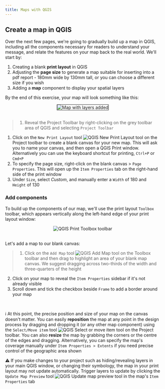 ```yaml
---
title: Maps with QGIS
---
```


## Create a map in QGIS

Over the next few pages, we're going to gradually build up a map in QGIS, including all the components necessary for readers to understand your message, and relate the features on your map back to the real world.  We'll start by:
1. Creating a blank **print layout** in QGIS
2. Adjusting the **page size** to generate a map suitable for inserting into a pdf report - 180mm wide by 130mm tall, or you can choose a different size if you wish
3. Adding a **map** component to display your spatial layers

By the end of this exercise, your map will look something like this:

<center><img style="border: 1px solid" src="{{site.baseurl}}/src/img/Map_Stage1_Layers.png" alt="Map with layers added"></center>

<br>

> 1. Reveal the Project Toolbar by right-clicking on the grey toolbar area of QGIS and selecting `Project Toolbar`
1. Click on the `New Print Layout` tool <img src="{{site.baseurl}}/src/img/QGISTool_NewPrintLayout.png" alt="QGIS New Print Layout tool"> on the Project toolbar to create a blank canvas for your new map.  This will ask you to name your canvas, and then open a QGIS Print window.  Alternatively you can use the keyboard shortcut for printing, `Ctrl+P` or `Cmd+P`
2. To specify the page size, right-click on the blank canvas > `Page Properties`.  This will open up the `Item Properties` tab on the right-hand side of the print window
3. Under `Size`, select *Custom*, and manually enter a `Width` of 180 and `Height` of 130

### Add components

To build up the components of our map, we'll use the print layout `Toolbox` toolbar, which appears vertically along the left-hand edge of your print layout window:

<center><img src="{{site.baseurl}}/src/img/QGISToolbar_PrintToolbox.png" alt="QGIS Print Toolbox toolbar"></center>

<br>

Let's add a map to our blank canvas:

> 1. Click on the `Add Map` tool <img src="{{site.baseurl}}/src/img/QGISTool_AddMap.png" alt="QGIS Add Map tool"> on the Toolbox toolbar and then drag to highlight an area of your blank map canvas.  We suggest dragging across two-thirds of the width and three-quarters of the height
2. Click on your map to reveal the `Item Properties` sidebar if it's not already visible
3. Scroll down and tick the checkbox beside `Frame` to add a border around your map

<br>

:information_source: At this point, the precise position and size of your map on the canvas doesn't matter.  You can easily **reposition** the map at any point in the design process by dragging and dropping it (or any other map component) using the `Select/Move item` tool <img src="{{site.baseurl}}/src/img/QGISTool_SelectMoveItem.png" alt="QGIS Select or move item tool"> on the Project toolbar.  You can also **resize** the map by grabbing the corners or the centre of the edges and dragging.  Alternatively, you can specify the map's coverage manually under `Item Properties > Extents` if you need precise control of the geographic area shown

:warning: If you make changes to your project such as hiding/revealing layers in your main QGIS window, or changing their symbology, the map in your print layout may not update automatically.  Trigger layers to update by clicking the `Update Map Preview` tool <img src="{{site.baseurl}}/src/img/QGISTool_UpdateMapPreview.png" alt="QGIS Update map preview tool">  in the map's `Item Properties` tab
